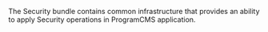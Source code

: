 The Security bundle contains common infrastructure that provides an ability to apply Security operations in ProgramCMS application.